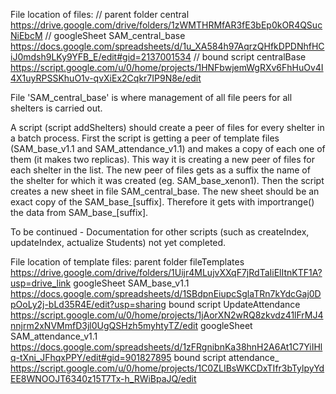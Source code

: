 File location of  files: 
// parent folder central            https://drive.google.com/drive/folders/1zWMTHRMfAR3fE3bEp0kOR4QSucNiEbcM
// googleSheet   SAM_central_base   https://docs.google.com/spreadsheets/d/1u_XA584h97AqrzQHfkDPDNhfHCiJ0mdsh9LKy9YFB_E/edit#gid=2137001534
// bound script  centralBase        https://script.google.com/u/0/home/projects/1HNFbwjemWgRXv6FhHuOv4I4X1uyRPSSKhuO1v-qvXiEx2Cqkr7IP9N8e/edit

File 'SAM_central_base' is where management of all file peers for all shelters is carried out. 

A script (script addShelters) should create a peer of files for every shelter in a batch process. 
First the script is getting a peer of template files (SAM_base_v1.1 and SAM_attendance_v1.1) and makes a copy of each one of them (it makes two replicas). This way it is creating a new peer of files for each shelter in the list.
The new peer of files gets as a suffix the name of the shelter for which it was created (eg. SAM_base_xenon1). 
Then the script creates a new sheet in file SAM_central_base. The new sheet should be an exact copy of the SAM_base_[suffix]. Therefore it gets with importrange() the data from SAM_base_[suffix].

To be continued - Documentation for other scripts (such as createIndex, updateIndex, actualize Students) not yet completed.

File location of template files: 
parent folder  fileTemplates  https://drive.google.com/drive/folders/1Uijr4MLujvXXqF7jRdTaIiElItnKTF1A?usp=drive_link
googleSheet    SAM_base_v1.1  https://docs.google.com/spreadsheets/d/1SBdpnEiupcSglaTRn7kYdcGaj0DpOoLy2j-bLd35R4E/edit?usp=sharing
bound script   UpdateAttendance  https://script.google.com/u/0/home/projects/1jAorXN2wRQ8zkvdz41lFrMJ4nnjrm2xNVMmfD3jl0UgQSHzh5myhtyTZ/edit
googleSheet    SAM_attendance_v1.1  https://docs.google.com/spreadsheets/d/1zFRgnibnKa38hnH2A6At1C7YiIHlq-tXni_JFhqxPPY/edit#gid=901827895
bound script    attendance_      https://script.google.com/u/0/home/projects/1C0ZLIBsWKCDxTIfr3bTylpyYdEE8WNOOJT6340z15T7Tx-h_RWiBpaJQ/edit


